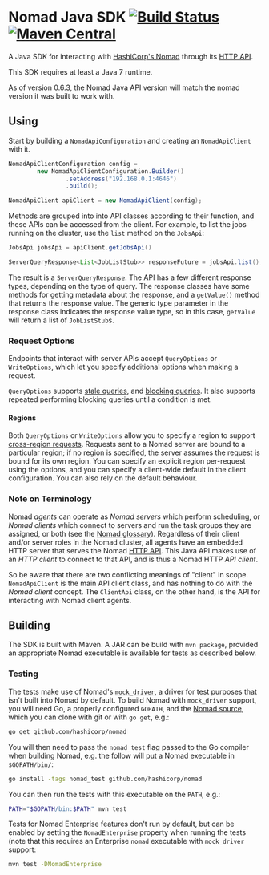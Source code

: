 Nomad Java SDK [![Build Status](https://travis-ci.org/hashicorp/nomad-java-sdk.svg?branch=master)](https://travis-ci.org/hashicorp/nomad-java-sdk) [![Maven Central](https://img.shields.io/maven-central/v/com.hashicorp.nomad/nomad-sdk.svg)](https://mvnrepository.com/artifact/com.hashicorp.nomad/nomad-sdk)
==============

A Java SDK for interacting with [HashiCorp's Nomad] through its [HTTP API].

[HashiCorp's Nomad]: https://www.nomadproject.io/
[HTTP API]: https://www.nomadproject.io/docs/http/

This SDK requires at least a Java 7 runtime.

As of version 0.6.3, the Nomad Java API version will match the nomad version
it was built to work with.


Using
-----

Start by building a `NomadApiConfiguration` and creating an
`NomadApiClient` with it.

```.java
NomadApiClientConfiguration config =
        new NomadApiClientConfiguration.Builder()
                .setAddress("192.168.0.1:4646")
                .build();

NomadApiClient apiClient = new NomadApiClient(config);
```

Methods are grouped into into API classes according to their function,
and these APIs can be accessed from the client. For example, to list the jobs
running on the cluster, use the `list` method on the `JobsApi`:

```.java
JobsApi jobsApi = apiClient.getJobsApi()

ServerQueryResponse<List<JobListStub>> responseFuture = jobsApi.list();
```

The result is a `ServerQueryResponse`. The API has a few
different response types, depending on the type of query. The response
classes have some methods for getting metadata about the response,
and a `getValue()` method that returns the response value.
The generic type parameter in the response class indicates the response
value type, so in this case, `getValue` will return a list of
`JobListStub`s.

### Request Options

Endpoints that interact with server APIs accept `QueryOptions` or
`WriteOptions`, which let you specify additional options when making a
request.

`QueryOptions` supports [stale queries], and [blocking queries]. It also
supports repeated performing blocking queries until a condition is met.

[cross-region requests]: https://www.nomadproject.io/docs/http/index.html#cross-region-requests
[blocking queries]: https://www.nomadproject.io/docs/http/index.html#blocking-queries
[stale queries]: https://www.nomadproject.io/docs/http/index.html#consistency-modes

#### Regions

Both `QueryOptions` or `WriteOptions` allow you to specify a region to
support [cross-region requests]. Requests sent to a Nomad server are
bound to a particular region; if no region is specified, the server
assumes the request is bound for its own region. You can specify an
explicit region per-request using the options, and you can specify a
client-wide default in the client configuration. You can also rely on
the default behaviour.

### Note on Terminology

Nomad *agents* can operate as *Nomad servers* which perform scheduling,
or *Nomad clients* which connect to servers and run the task groups they
are assigned, or both (see the [Nomad glossary]). Regardless of their client
and/or server roles in the Nomad cluster, all agents have an embedded
HTTP server that serves the Nomad [HTTP API]. This Java API makes use of an
*HTTP client* to connect to that API, and is thus a Nomad HTTP *API client*.

[Nomad glossary]: https://www.nomadproject.io/docs/internals/architecture.html#glossary

So be aware that there are two conflicting meanings of "client" in
scope. `NomadApiClient` is the main API client class, and has nothing to
do with the *Nomad client* concept. The `ClientApi` class, on the other
hand, is the API for interacting with Nomad client agents.


Building
--------

The SDK is built with Maven. A JAR can be build with `mvn package`,
provided an appropriate Nomad executable is available for tests
as described below.

### Testing

The tests make use of Nomad's
[`mock_driver`](https://github.com/hashicorp/nomad/blob/master/client/driver/mock_driver.go),
a driver for test purposes that isn't built into Nomad by default.
To build Nomad with `mock_driver` support, you will need Go, a properly
configured `GOPATH`, and the [Nomad source], which you can clone with
git or with `go get`, e.g.:

```.sh
go get github.com/hashicorp/nomad
```

[Nomad source]: https://github.com/hashicorp/nomad

You will then need to pass the `nomad_test` flag passed to the Go
compiler when building Nomad, e.g. the follow will put a Nomad
executable in `$GOPATH/bin/`:

```.sh
go install -tags nomad_test github.com/hashicorp/nomad
```

You can then run the tests with this executable on the `PATH`, e.g.:

```.sh
PATH="$GOPATH/bin:$PATH" mvn test
```

Tests for Nomad Enterprise features don't run by default, but can be
enabled by setting the `NomadEnterprise` property when running the tests
(note that this requires an Enterprise `nomad` executable with
`mock_driver` support:

```.sh
mvn test -DNomadEnterprise
```
